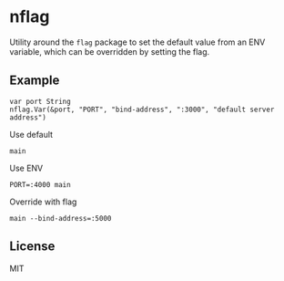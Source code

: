 # nflag

Utility around the `flag` package  to set the default value from an ENV variable, which can be overridden by setting the flag. 

## Example

    var port String
    nflag.Var(&port, "PORT", "bind-address", ":3000", "default server address")

Use default

    main

Use ENV

    PORT=:4000 main

Override with flag

    main --bind-address=:5000

## License

MIT
